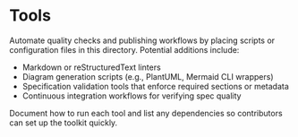 # Tools

Automate quality checks and publishing workflows by placing scripts or
configuration files in this directory. Potential additions include:

- Markdown or reStructuredText linters
- Diagram generation scripts (e.g., PlantUML, Mermaid CLI wrappers)
- Specification validation tools that enforce required sections or metadata
- Continuous integration workflows for verifying spec quality

Document how to run each tool and list any dependencies so contributors can set
up the toolkit quickly.
